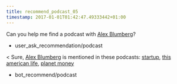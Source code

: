```yaml
---
title: recommend_podcast_05
timestamp: 2017-01-01T01:42:47.49333442+01:00
---
```


Can you help me find a podcast with [Alex Blumberg](person)?
* user_ask_recommendation/podcast

< Sure, [Alex Blumberg](person) is mentioned in these podcasts: [startup](podcast_title), [this american life](podcast_title), [planet money](podcast_title)
* bot_recommend/podcast
